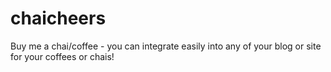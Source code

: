 # chaicheers
Buy me a chai/coffee - you can integrate easily into any of your blog or site for your coffees or chais!
